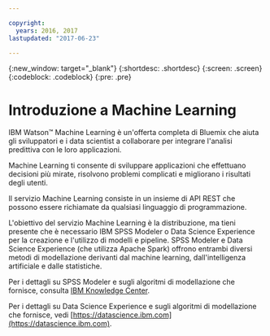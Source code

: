 ```yaml
---

copyright:
  years: 2016, 2017
lastupdated: "2017-06-23"

---
```


{:new_window: target="_blank"}
{:shortdesc: .shortdesc}
{:screen: .screen}
{:codeblock: .codeblock}
{:pre: .pre}

# Introduzione a Machine Learning


IBM Watson™ Machine Learning è un'offerta completa di Bluemix
che aiuta gli sviluppatori e i data scientist a collaborare per
integrare l'analisi predittiva con le loro
applicazioni.

Machine Learning ti consente di sviluppare applicazioni che effettuano
decisioni più mirate, risolvono problemi complicati e migliorano i risultati
degli utenti.

Il servizio Machine Learning consiste in un insieme di API REST che possono essere richiamate
da qualsiasi linguaggio di programmazione.

L'obiettivo del servizio Machine Learning è la distribuzione, ma
tieni presente che è necessario IBM SPSS Modeler o Data Science Experience per
la creazione e l'utilizzo di modelli e pipeline. SPSS
Modeler e Data Science Experience (che utilizza Apache Spark)
offrono entrambi diversi metodi di modellazione derivanti dal machine
learning, dall'intelligenza artificiale e dalle statistiche. 

Per i dettagli su SPSS Modeler e sugli algoritmi di modellazione che fornisce, consulta [IBM
Knowledge Center]().

Per i dettagli su Data Science Experience e sugli algoritmi di modellazione che fornisce,
vedi [https://datascience.ibm.com](https://datascience.ibm.com).
